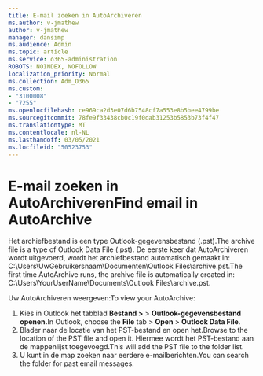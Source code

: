 ```yaml
---
title: E-mail zoeken in AutoArchiveren
ms.author: v-jmathew
author: v-jmathew
manager: dansimp
ms.audience: Admin
ms.topic: article
ms.service: o365-administration
ROBOTS: NOINDEX, NOFOLLOW
localization_priority: Normal
ms.collection: Adm_O365
ms.custom:
- "3100008"
- "7255"
ms.openlocfilehash: ce969ca2d3e07d6b7548cf7a553e8b5bee4799be
ms.sourcegitcommit: 78fe9f33438cb0c19f0dab31253b5853b73f4f47
ms.translationtype: MT
ms.contentlocale: nl-NL
ms.lasthandoff: 03/05/2021
ms.locfileid: "50523753"
---
```

# <a name="find-email-in-autoarchive"></a><span data-ttu-id="544ce-102">E-mail zoeken in AutoArchiveren</span><span class="sxs-lookup"><span data-stu-id="544ce-102">Find email in AutoArchive</span></span>

<span data-ttu-id="544ce-103">Het archiefbestand is een type Outlook-gegevensbestand (.pst).</span><span class="sxs-lookup"><span data-stu-id="544ce-103">The archive file is a type of Outlook Data File (.pst).</span></span> <span data-ttu-id="544ce-104">De eerste keer dat AutoArchiveren wordt uitgevoerd, wordt het archiefbestand automatisch gemaakt in: C:\Users\UwGebruikersnaam\Documenten\Outlook Files\archive.pst.</span><span class="sxs-lookup"><span data-stu-id="544ce-104">The first time AutoArchive runs, the archive file is automatically created in: C:\Users\YourUserName\Documents\Outlook Files\archive.pst.</span></span>

<span data-ttu-id="544ce-105">Uw AutoArchiveren weergeven:</span><span class="sxs-lookup"><span data-stu-id="544ce-105">To view your AutoArchive:</span></span>

1. <span data-ttu-id="544ce-106">Kies in Outlook het tabblad **Bestand >**   >  **Outlook-gegevensbestand openen.**</span><span class="sxs-lookup"><span data-stu-id="544ce-106">In Outlook, choose the **File** tab > **Open** > **Outlook Data File**.</span></span>
2. <span data-ttu-id="544ce-107">Blader naar de locatie van het PST-bestand en open het.</span><span class="sxs-lookup"><span data-stu-id="544ce-107">Browse to the location of the PST file and open it.</span></span> <span data-ttu-id="544ce-108">Hiermee wordt het PST-bestand aan de mappenlijst toegevoegd.</span><span class="sxs-lookup"><span data-stu-id="544ce-108">This will add the PST file to the folder list.</span></span>
3. <span data-ttu-id="544ce-109">U kunt in de map zoeken naar eerdere e-mailberichten.</span><span class="sxs-lookup"><span data-stu-id="544ce-109">You can search the folder for past email messages.</span></span>
